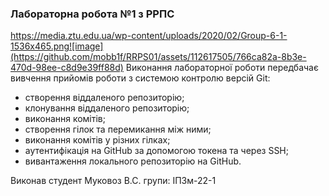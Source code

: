 ### Лабораторна робота №1 з РРПС
https://media.ztu.edu.ua/wp-content/uploads/2020/02/Group-6-1-1536x465.png![image](https://github.com/mobb1f/RRPS01/assets/112617505/766ca82a-8b3e-470d-98ee-c8d9e39ff88d)
Виконання лабораторної роботи передбачає вивчення прийомів роботи з системою контролю версій Git:
+ створення віддаленого репозиторію;
+ клонування віддаленого репозиторію;
+ виконання комітів;
+ створення гілок та перемикання між ними;
+ виконання комітів у різних гілках;
+ аутентифікація на GitHub за допомогою токена та через SSH;
+ вивантаження локального репозиторію на GitHub.

Виконав студент Муковоз В.С. групи:
ІПЗм-22-1

